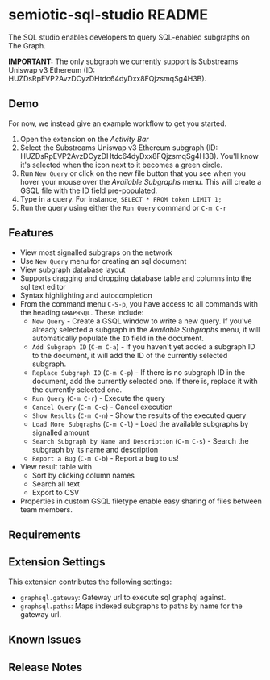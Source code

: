 # semiotic-sql-studio README

The SQL studio enables developers to query SQL-enabled subgraphs on The Graph.

**IMPORTANT:** The only subgraph we currently support is Substreams Uniswap v3 Ethereum (ID: HUZDsRpEVP2AvzDCyzDHtdc64dyDxx8FQjzsmqSg4H3B).

## Demo

For now, we instead give an example workflow to get you started.

1. Open the extension on the *Activity Bar*
2. Select the Substreams Uniswap v3 Ethereum subgraph (ID: HUZDsRpEVP2AvzDCyzDHtdc64dyDxx8FQjzsmqSg4H3B). You'll know it's selected when the icon next to it becomes a green circle.
3. Run `New Query` or click on the new file button that you see when you hover your mouse over the *Available Subgraphs* menu. This will create a GSQL file with the ID field pre-populated.
4. Type in a query. For instance, `SELECT * FROM token LIMIT 1;`
5. Run the query using either the `Run Query` command or `C-m C-r`

<!--
![Demo](images/features.gif)
-->

## Features

- View most signalled subgraps on the network
- Use `New Query` menu for creating an sql document
- View subgraph database layout
- Supports dragging and dropping database table and columns into the sql text editor
- Syntax highlighting and autocompletion
- From the command menu `C-S-p`, you have access to all commands with the heading `GRAPHSQL`. These include:
  - `New Query` - Create a GSQL window to write a new query. If you've already selected a subgraph in the *Available Subgraphs* menu, it will automatically populate the `ID` field in the document.
  - `Add Subgraph ID` (`C-m C-a`) - If you haven't yet added a subgraph ID to the document, it will add the ID of the currently selected subgraph.
  - `Replace Subgraph ID` (`C-m C-p`) - If there is no subgraph ID in the document, add the currently selected one. If there is, replace it with the currently selected one.
  - `Run Query` (`C-m C-r`) - Execute the query
  - `Cancel Query` (`C-m C-c`) - Cancel execution
  - `Show Results` (`C-m C-n`) - Show the results of the executed query
  - `Load More Subgraphs` (`C-m C-l`) - Load the available subgraphs by signalled amount
  - `Search Subgraph by Name and Description` (`C-m C-s`) - Search the subgraph by its name and description
  - `Report a Bug` (`C-m C-b`) - Report a bug to us!
- View result table with
  - Sort by clicking column names
  - Search all text
  - Export to CSV
- Properties in custom GSQL filetype enable easy sharing of files between team members.

## Requirements

## Extension Settings

This extension contributes the following settings:

- `graphsql.gateway`: Gateway url to execute sql graphql against.
- `graphsql.paths`: Maps indexed subgraphs to paths by name for the gateway url.

## Known Issues

## Release Notes
